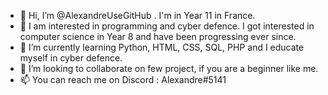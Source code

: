 - 👋 Hi, I’m @AlexandreUseGitHub . I'm in Year 11 in France.
- 👀 I am interested in programming and cyber defence. I got interested in computer science in Year 8 and have been progressing ever since.
- 🌱 I’m currently learning Python, HTML, CSS, SQL, PHP and I educate myself in cyber defence.
- 💞️ I’m looking to collaborate on few project, if you are a beginner like me.
- 📫 You can reach me on Discord : Alexandre#5141
